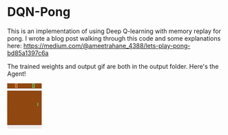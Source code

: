 # DQN-Pong
This is an implementation of using Deep Q-learning with memory replay for pong. I wrote a blog post walking through this code and some explanations here: https://medium.com/@ameetrahane_4388/lets-play-pong-bd85a1397c6a


The trained weights and output gif are both in the output folder. Here's the Agent!


![](output/openaigym_video_0_29204_video001300_SparkVideo.gif)
